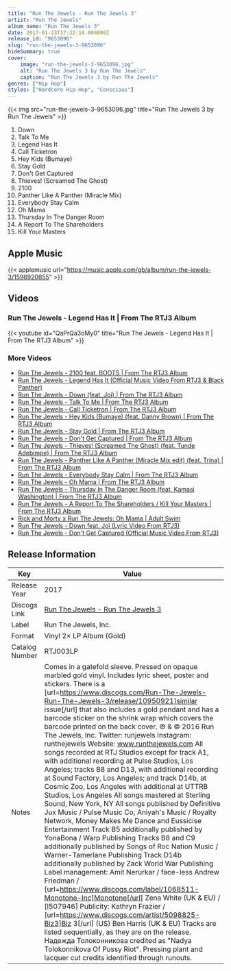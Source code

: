 ```yaml
---
title: "Run The Jewels - Run The Jewels 3"
artist: "Run The Jewels"
album_name: "Run The Jewels 3"
date: 2017-01-23T17:32:10.000000Z
release_id: "9653096"
slug: "run-the-jewels-3-9653096"
hideSummary: true
cover:
    image: "run-the-jewels-3-9653096.jpg"
    alt: "Run The Jewels 3 by Run The Jewels"
    caption: "Run The Jewels 3 by Run The Jewels"
genres: ["Hip Hop"]
styles: ["Hardcore Hip-Hop", "Conscious"]
---
```


{{< img src="run-the-jewels-3-9653096.jpg" title="Run The Jewels 3 by Run The Jewels" >}}

<!-- section break -->

1. Down
2. Talk To Me
3. Legend Has It
4. Call Ticketron
5. Hey Kids (Bumaye)
6. Stay Gold
7. Don't Get Captured
8. Thieves! (Screamed The Ghost)
9. 2100
10. Panther Like A Panther (Miracle Mix)
11. Everybody Stay Calm
12. Oh Mama
13. Thursday In The Danger Room
14. A Report To The Shareholders
15. Kill Your Masters

<!-- section break -->




## Apple Music
{{< applemusic url="https://music.apple.com/gb/album/run-the-jewels-3/1598920855" >}}





## Videos
### Run The Jewels - Legend Has It | From The RTJ3 Album
{{< youtube id="QaPrQa3oMy0" title="Run The Jewels - Legend Has It | From The RTJ3 Album" >}}<br>

### More Videos

- [Run The Jewels - 2100 feat. BOOTS | From The RTJ3 Album](https://www.youtube.com/watch?v=J-FPb-Mcpjw)
- [Run The Jewels - Legend Has It (Official Music Video From RTJ3 & Black Panther)](https://www.youtube.com/watch?v=vWaljXUiCaE)
- [Run The Jewels - Down (feat. Joi) | From The RTJ3 Album](https://www.youtube.com/watch?v=saR7SYa6nAs)
- [Run The Jewels - Talk To Me | From The RTJ3 Album](https://www.youtube.com/watch?v=1b9n0Amr9RI)
- [Run The Jewels - Call Ticketron | From The RTJ3 Album](https://www.youtube.com/watch?v=eaJmgMuYNjc)
- [Run The Jewels - Hey Kids (Bumaye) (feat. Danny Brown) | From The RTJ3 Album](https://www.youtube.com/watch?v=4Jl-BeR4M4c)
- [Run The Jewels - Stay Gold | From The RTJ3 Album](https://www.youtube.com/watch?v=mNQD6oj8nBo)
- [Run The Jewels - Don't Get Captured | From The RTJ3 Album](https://www.youtube.com/watch?v=agRfunNZIcY)
- [Run The Jewels - Thieves! (Screamed The Ghost) (feat. Tunde Adebimpe) | From The RTJ3 Album](https://www.youtube.com/watch?v=KFKmG7A-pzA)
- [Run The Jewels - Panther Like A Panther (Miracle Mix edit) (feat. Trina) | From The RTJ3 Album](https://www.youtube.com/watch?v=zgOABuZoe0c)
- [Run The Jewels - Everybody Stay Calm | From The RTJ3 Album](https://www.youtube.com/watch?v=ZcnWxb_hKaE)
- [Run The Jewels - Oh Mama | From The RTJ3 Album](https://www.youtube.com/watch?v=30aGtXWo0SU)
- [Run The Jewels - Thursday In The Danger Room (feat. Kamasi Washington) | From The RTJ3 Album](https://www.youtube.com/watch?v=YxaNYGeaOjc)
- [Run The Jewels - A Report To The Shareholders / Kill Your Masters | From The RTJ3 Album](https://www.youtube.com/watch?v=pg0byaqVaXo)
- [Rick and Morty x Run The Jewels: Oh Mama | Adult Swim](https://www.youtube.com/watch?v=EBYsx1QWF9A)
- [Run The Jewels - Down feat. Joi (Lyric Video From RTJ3)](https://www.youtube.com/watch?v=4ApKKfyZuVY)
- [Run The Jewels - Don't Get Captured (Official Music Video From RTJ3)](https://www.youtube.com/watch?v=6k7kk1lUnis)


## Release Information
|  Key           | Value                                                |
| ---------------| ---------------------------------------------------- |
| Release Year   | 2017                                   |
| Discogs Link   | [Run The Jewels - Run The Jewels 3](https://www.discogs.com/release/9653096-Run-The-Jewels-Run-The-Jewels-3) |
| Label          | Run The Jewels, Inc. |
| Format         | Vinyl 2× LP Album (Gold) |
| Catalog Number | RTJ003LP |
| Notes | Comes in a gatefold sleeve. Pressed on opaque marbled gold vinyl. Includes lyric sheet, poster and stickers. There is a [url=https://www.discogs.com/Run-The-Jewels-Run-The-Jewels-3/release/10950921]similar issue[/url] that also includes a gold pendant and has a barcode sticker on the shrink wrap which covers the barcode printed on the back cover.  ℗ & © 2016 Run The Jewels, Inc.  Twitter: runjewels Instagram: runthejewels Website: www.runthejewels.com  All songs recorded at RTJ Studios except for track A1, with additional recording at Pulse Studios, Los Angeles; tracks B8 and D13, with additional recording at Sound Factory, Los Angeles; and track D14b, at Cosmic Zoo, Los Angeles with additional at UTTRB Studios, Los Angeles  All songs mastered at Sterling Sound, New York, NY  All songs published by Definitive Jux Music / Pulse Music Co, Aniyah's Music / Royalty Network, Money Makes Me Dance and Eussicise Entertainment Track B5 additionally published by YonaBona / Warp Publishing Tracks B8 and C9 additionally published by Songs of Roc Nation Music / Warner-Tamerlane Publishing Track D14b additionally published by Zack World War Publishing  Label management: Amit Nerurkar / face-less Andrew Friedman / [url=https://www.discogs.com/label/1068511-Monotone-Inc]Monotone[/url] Zena White (UK & EU) / [l507946]  Publicity: Kathryn Frazier / [url=https://www.discogs.com/artist/5098825-Biz3]Biz 3[/url] (US) Ben Harris (UK & EU)  Tracks are listed sequentially, as they are on the release. Надежда Толоконникова credited as "Nadya Tolokonnikova Of Pussy Riot". Pressing plant and lacquer cut credits identified through runouts. |